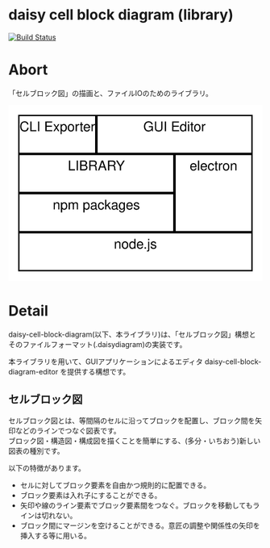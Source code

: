 daisy cell block diagram (library)
====  

[![Build Status](https://travis-ci.org/MichinariNukazawa/daisy-cell-block-diagram.svg?branch=master)](https://travis-ci.org/MichinariNukazawa/daisy-cell-block-diagram)  

# Abort
「セルブロック図」の描画と、ファイルIOのためのライブラリ。  

![cell block diagram example](document/image/daisy-cell-block-diagram-ex-struct.svg)  

# Detail
daisy-cell-block-diagram(以下、本ライブラリ)は、「セルブロック図」構想とそのファイルフォーマット(.daisydiagram)の実装です。  

本ライブラリを用いて、GUIアプリケーションによるエディタ daisy-cell-block-diagram-editor を提供する構想です。  

## セルブロック図
セルブロック図とは、等間隔のセルに沿ってブロックを配置し、ブロック間を矢印などのラインでつなぐ図表です。  
ブロック図・構造図・構成図を描くことを簡単にする、(多分・いちおう)新しい図表の種別です。  

以下の特徴があります。  
- セルに対してブロック要素を自由かつ規則的に配置できる。  
- ブロック要素は入れ子にすることができる。  
- 矢印や線のライン要素でブロック要素間をつなぐ。ブロックを移動してもラインは切れない。  
- ブロック間にマージンを空けることができる。意匠の調整や関係性の矢印を挿入する等に用いる。  

